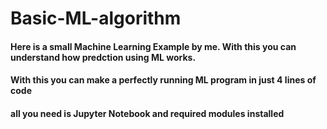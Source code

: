 # Basic-ML-algorithm
#### Here is a small Machine Learning Example by me. With this you can understand how predction using ML works.
#### With this you can make a perfectly running ML program in just 4 lines of code
#### all you need is Jupyter Notebook and required modules installed
